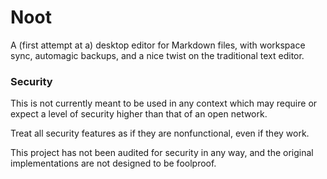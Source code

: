 # Noot
A (first attempt at a) desktop editor for Markdown files, with workspace sync, 
automagic backups, and a nice twist on the traditional text editor.



### Security

This is not currently meant to be used in any context which may require or expect a 
level of security higher than that of an open network.

Treat all security features as if they are nonfunctional, even if they work.

This project has not been audited for security in any way, and the original 
implementations are not designed to be foolproof.


